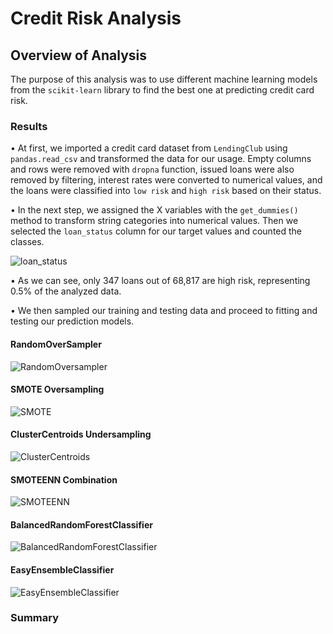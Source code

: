 # Credit Risk Analysis

## Overview of Analysis

The purpose of this analysis was to use different machine learning models from the `scikit-learn` library to find the best one at predicting credit card risk. 

### Results

•	At first, we imported a credit card dataset from `LendingClub` using `pandas.read_csv` and transformed the data for our usage. Empty columns and rows were removed with `dropna` function, issued loans were also removed by filtering, interest rates were converted to numerical values, and the loans were classified into `low risk` and `high risk` based on their status.

•	In the next step, we assigned the X variables with the `get_dummies()` method to transform string categories into numerical values. Then we selected the `loan_status` column for our target values and counted the classes. 

![loan_status](Resources/loan_status.png)

•	As we can see, only 347 loans out of 68,817 are high risk, representing 0.5% of the analyzed data. 

•	We then sampled our training and testing data and proceed to fitting and testing our prediction models.

#### RandomOverSampler

![RandomOversampler](Resources/RandomOversampler.png)


#### SMOTE Oversampling

![SMOTE](Resources/SMOTE.png)


#### ClusterCentroids Undersampling

![ClusterCentroids](Resources/ClusterCentroids.png)


#### SMOTEENN Combination

![SMOTEENN](Resources/SMOTEENN.png)


#### BalancedRandomForestClassifier

![BalancedRandomForestClassifier](Resources/BalancedRandomForestClassifier.png)


#### EasyEnsembleClassifier

![EasyEnsembleClassifier](Resources/EasyEnsembleClassifier.png)


### Summary
